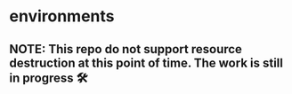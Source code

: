# environments


## NOTE: This repo do not support resource destruction at this point of time. The work is still in progress 🛠️
